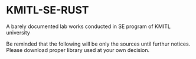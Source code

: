 # KMITL-SE-RUST
A barely documented lab works conducted in SE program of KMITL university

Be reminded that the following will be only the sources until furthur notices.
Please download proper library used at your own decision.
